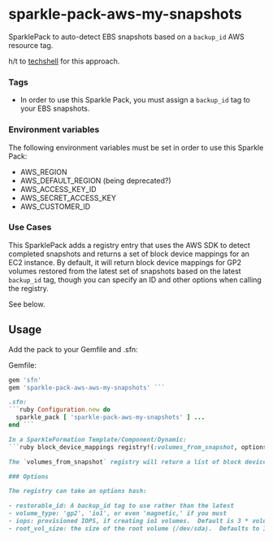 # sparkle-pack-aws-my-snapshots
SparklePack to auto-detect EBS snapshots based on a `backup_id` AWS resource
tag.

h/t to [techshell](https://github.com/techshell) for this approach.

### Tags

- In order to use this Sparkle Pack, you must assign a `backup_id` tag
to your EBS snapshots.

### Environment variables

The following environment variables must be set in order to use this Sparkle
Pack:

- AWS_REGION
- AWS_DEFAULT_REGION (being deprecated?)
- AWS_ACCESS_KEY_ID
- AWS_SECRET_ACCESS_KEY
- AWS_CUSTOMER_ID

### Use Cases

This SparklePack adds a registry entry that uses the AWS SDK to detect completed
snapshots and returns a set of block device mappings for an EC2 instance.  By
default, it will return block device mappings for GP2 volumes restored from the
latest set of snapshots based on the latest `backup_id` tag, though you can
specify an ID and other options when calling the registry.

See below.

## Usage

Add the pack to your Gemfile and .sfn:

Gemfile:
```ruby source 'https://rubygems.org'
gem 'sfn'
gem 'sparkle-pack-aws-aws-my-snapshots' ```

.sfn:
```ruby Configuration.new do
  sparkle_pack [ 'sparkle-pack-aws-my-snapshots' ] ...
end ```

In a SparkleFormation Template/Component/Dynamic:
```ruby block_device_mappings registry!(:volumes_from_snapshot, options) ```

The `volumes_from_snapshot` registry will return a list of block device mappings.

### Options

The registry can take an options hash:

- restorable_id: A backup_id tag to use rather than the latest
- volume_type: 'gp2', 'io1', or even 'magnetic,' if you must
- iops: provisioned IOPS, if creating io1 volumes.  Default is 3 * volume size.
- root_vol_size: the size of the root volume (/dev/sda).  Defaults to 12 GB.

